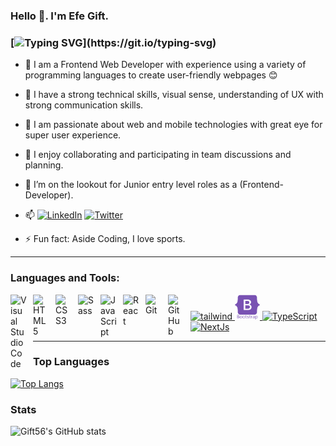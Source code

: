 ### Hello 👋. I'm Efe Gift.

### [![Typing SVG](https://readme-typing-svg.herokuapp.com?font=comfortaa&color=016EEA&size=24&width=500&lines=+Software+Developer;Aspiring+Full-Stack+Developer!;It's+Nice+meeting+you...)](https://git.io/typing-svg)

- :man: I am a Frontend Web Developer with experience using a variety of programming languages to create user-friendly webpages 😊

- :blossom: I have a strong technical skills, visual sense, understanding of UX with strong communication skills.


- :trident: I am passionate about web and mobile technologies with great eye for super user experience.
- 👯 I enjoy collaborating and participating in team discussions and planning.
- 🤔 I’m on the lookout for Junior entry level roles as a (Frontend-Developer).
- 📫 [![LinkedIn](https://img.shields.io/badge/LinkedIn-%230077B5.svg?&style=for-the-badge&logo=linkedin&logoColor=white)](https://www.linkedin.com/in/efe-gift-109120241/) [![Twitter](https://img.shields.io/badge/Twitter-%231DA1F2.svg?&style=for-the-badge&logo=twitter&logoColor=white)](https://twitter.com/AsiughuE)

- ⚡ Fun fact: Aside Coding, I love sports.

---
### Languages and Tools:

<img align="left" alt="Visual Studio Code" width="26px" src="https://cdn.jsdelivr.net/gh/devicons/devicon/icons/vscode/vscode-original.svg" style="padding-right:10px;"/>
<img align="left" alt="HTML5" width="26px" src="https://cdn.jsdelivr.net/gh/devicons/devicon/icons/html5/html5-original.svg" style="padding-right:10px;" />
<img align="left" alt="CSS3" width="26px" src="https://cdn.jsdelivr.net/gh/devicons/devicon/icons/css3/css3-original.svg" style="padding-right:10px;" />
<img align="left" alt="Sass" width="26px" src="https://cdn.jsdelivr.net/gh/devicons/devicon/icons/sass/sass-original.svg" style="padding-right:10px;" />
<img align="left" alt="JavaScript" width="26px" src="https://cdn.jsdelivr.net/gh/devicons/devicon/icons/javascript/javascript-original.svg" style="padding-right:10px;"/>
<a href="https://tailwindcss.com/" target="_blank" rel="noreferrer">
<img src="https://www.vectorlogo.zone/logos/tailwindcss/tailwindcss-icon.svg" alt="tailwind" width="40" height="40"/> 
 </a> 
 <a  href="[https://tailwindcss.com/](https://reactjs.org/)" target="_blank" rel="noreferrer">
 <img align="left" alt="React" width="26px" src="https://cdn.jsdelivr.net/gh/devicons/devicon/icons/react/react-original.svg" style="padding-right:10px;" />
</a>
 <img align="left" alt="Git" width="26px" src="https://cdn.jsdelivr.net/gh/devicons/devicon/icons/git/git-original.svg" style="padding-right:10px;" />
 <a href="https://github.com/gift56" target="_blank" rel="noreferrer"> 
  <img align="left" alt="GitHub" width="26px" src="https://user-images.githubusercontent.com/3369400/139448065-39a229ba-4b06-434b-bc67-616e2ed80c8f.png"    style="padding-right:10px;"/>
 </a>
<a href="https://getbootstrap.com" target="_blank" rel="noreferrer">
 <img src="https://raw.githubusercontent.com/devicons/devicon/master/icons/bootstrap/bootstrap-plain-wordmark.svg" alt="bootstrap" width="40" height="40"/> 
 </a>
 <a href="https://www.typescriptlang.org/" target="_blank" rel="noreferrer">
 <img src="https://raw.githubusercontent.com/danielcranney/readme-generator/main/public/icons/skills/typescript-colored.svg" width="36" height="36" alt="TypeScript" /> </a>
<a href="https://nextjs.org/docs" target="_blank" rel="noreferrer">
 <img src="https://raw.githubusercontent.com/danielcranney/readme-generator/main/public/icons/skills/nextjs-colored.svg" width="36" height="36" alt="NextJs" />
</a>

---
### Top Languages

[![Top Langs](https://github-readme-stats.vercel.app/api/top-langs/?username=gift56)](https://github.com/gift56/github-readme-stats)

### Stats
![Gift56's GitHub stats](https://github-readme-stats.vercel.app/api?username=gift56&count_private=true)

